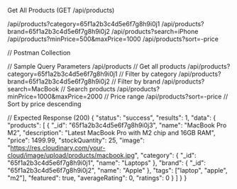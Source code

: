 Get All Products (GET /api/products)

/api/products?category=65f1a2b3c4d5e6f7g8h9i0j1
/api/products?brand=65f1a2b3c4d5e6f7g8h9i0j2
/api/products?search=iPhone
/api/products?minPrice=500&maxPrice=1000
/api/products?sort=-price

// Postman Collection

// Sample Query Parameters
/api/products                                    // Get all products
/api/products?category=65f1a2b3c4d5e6f7g8h9i0j1 // Filter by category
/api/products?brand=65f1a2b3c4d5e6f7g8h9i0j2    // Filter by brand
/api/products?search=MacBook                     // Search products
/api/products?minPrice=1000&maxPrice=2000        // Price range
/api/products?sort=-price                        // Sort by price descending

// Expected Response (200)
{
  "status": "success",
  "results": 1,
  "data": {
    "products": [
      {
        "_id": "65f1a2b3c4d5e6f7g8h9i0j3",
        "name": "MacBook Pro M2",
        "description": "Latest MacBook Pro with M2 chip and 16GB RAM",
        "price": 1499.99,
        "stockQuantity": 25,
        "image": "https://res.cloudinary.com/your-cloud/image/upload/products/macbook.jpg",
        "category": {
          "_id": "65f1a2b3c4d5e6f7g8h9i0j1",
          "name": "Laptops"
        },
        "brand": {
          "_id": "65f1a2b3c4d5e6f7g8h9i0j2",
          "name": "Apple"
        },
        "tags": ["laptop", "apple", "m2"],
        "featured": true,
        "averageRating": 0,
        "ratings": 0
      }
    ]
  }
}
